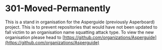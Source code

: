 # 301-Moved-Permanently
This is a stand in organisation for the Asperguide (previously Asperboard) project. This is to prevent repositories that would have not been updated to fall victim to an organisation name squatting attack type. To view the new organisation please head to [https://github.com/organizations/Asperguide](https://github.com/organizations/Asperguide)
